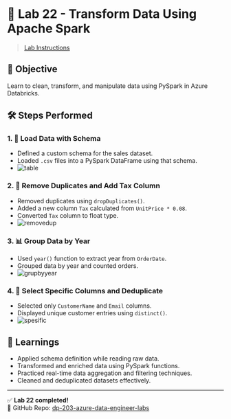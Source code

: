 # 🔄 Lab 22 - Transform Data Using Apache Spark

> [Lab Instructions](https://microsoftlearning.github.io/mslearn-databricks/Instructions/Exercises/LA-03-Transform-data.html)

## 📌 Objective  
Learn to clean, transform, and manipulate data using PySpark in Azure Databricks.

## 🛠️ Steps Performed  

### 1. 🧾 Load Data with Schema  
- Defined a custom schema for the sales dataset.  
- Loaded `.csv` files into a PySpark DataFrame using that schema.  
- ![table](./table.PNG)

### 2. 🚮 Remove Duplicates and Add Tax Column  
- Removed duplicates using `dropDuplicates()`.  
- Added a new column `Tax` calculated from `UnitPrice * 0.08`.  
- Converted `Tax` column to float type.  
- ![removedup](./removedup.PNG)

### 3. 📊 Group Data by Year  
- Used `year()` function to extract year from `OrderDate`.  
- Grouped data by year and counted orders.  
- ![grupbyyear](./grupbyyear.PNG)

### 4. 🎯 Select Specific Columns and Deduplicate  
- Selected only `CustomerName` and `Email` columns.  
- Displayed unique customer entries using `distinct()`.  
- ![spesific](./spesific.PNG)

## 🎯 Learnings  
- Applied schema definition while reading raw data.  
- Transformed and enriched data using PySpark functions.  
- Practiced real-time data aggregation and filtering techniques.  
- Cleaned and deduplicated datasets effectively.

---

✅ **Lab 22 completed!**  
🔗 GitHub Repo: [dp-203-azure-data-engineer-labs](https://github.com/ilhankagan/dp-203-azure-data-engineer-labs)

